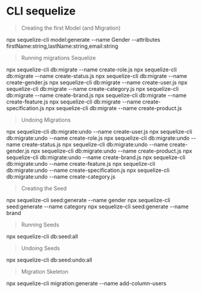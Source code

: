 # CLI sequelize

> Creating the first Model (and Migration)

npx sequelize-cli model:generate --name Gender --attributes firstName:string,lastName:string,email:string

> Running migrations Sequelize

npx sequelize-cli db:migrate --name create-role.js
npx sequelize-cli db:migrate --name create-status.js
npx sequelize-cli db:migrate --name create-gender.js
npx sequelize-cli db:migrate --name create-user.js
npx sequelize-cli db:migrate --name create-category.js
npx sequelize-cli db:migrate --name create-brand.js
npx sequelize-cli db:migrate --name create-feature.js
npx sequelize-cli db:migrate --name create-specification.js
npx sequelize-cli db:migrate --name create-product.js

> Undoing Migrations

npx sequelize-cli db:migrate:undo --name create-user.js
npx sequelize-cli db:migrate:undo --name create-role.js
npx sequelize-cli db:migrate:undo --name create-status.js
npx sequelize-cli db:migrate:undo --name create-gender.js
npx sequelize-cli db:migrate:undo --name create-product.js
npx sequelize-cli db:migrate:undo --name create-brand.js
npx sequelize-cli db:migrate:undo --name create-feature.js
npx sequelize-cli db:migrate:undo --name create-specification.js
npx sequelize-cli db:migrate:undo --name create-category.js

> Creating the Seed

npx sequelize-cli seed:generate --name gender
npx sequelize-cli seed:generate --name category
npx sequelize-cli seed:generate --name brand

> Running Seeds

npx sequelize-cli db:seed:all

> Undoing Seeds

npx sequelize-cli db:seed:undo:all

> Migration Skeleton

npx sequelize-cli migration:generate --name add-column-users
